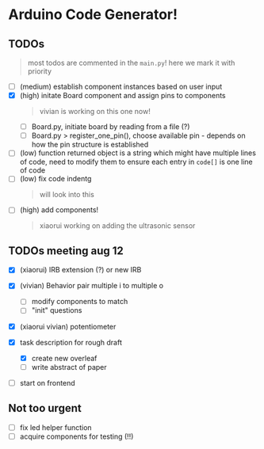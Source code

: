 # Arduino Code Generator!



## TODOs
> most todos are commented in the  `main.py`!
> here we mark it with priority

- [ ] (medium) establish component instances based on user input
- [x] (high) initate Board component and assign pins to components
    > vivian is working on this one now!
    - [ ] Board.py, initiate board by reading from a file (?)
    - [ ] Board.py > register_one_pin(), choose available pin - depends on how the pin structure is established
- [ ] (low) function returned object is a string which might have multiple lines of code, need to modify them to ensure each entry in `code[]` is one line of code
- [ ] (low) fix code indentg
    > will look into this
- [ ] (high) add components!
    > xiaorui working on adding the ultrasonic sensor

## TODOs meeting aug 12
- [x] (xiaorui) IRB extension (?) or new IRB
- [x] (vivian) Behavior pair multiple i to multiple o
    - [ ] modify components to match
    - [ ] "init" questions 
- [x] (xiaorui vivian) potentiometer
- [x] task description for rough draft
    - [x] create new overleaf
    - [ ] write abstract of paper
- [ ] start on frontend


## Not too urgent
- [ ] fix led helper function 
- [ ] acquire components for testing (!!)